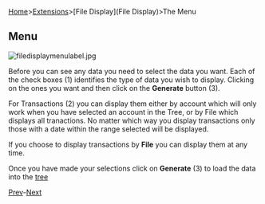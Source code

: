 [Home](https://bitbucket.org/mikerb/moneydance-2019/wiki/Home)>[Extensions](https://bitbucket.org/mikerb/moneydance-2019/wiki/Extensions)>[File Display](File Display)>The Menu
## Menu

![filedisplaymenulabel.jpg](https://bitbucket.org/repo/4oKeEz/images/684080357-filedisplaymenulabel.jpg)

Before you can see any data you need to select the data you want.  Each of the check boxes (1) identifies the type of data you wish to display.  Clicking on the ones you want and then click on the **Generate** button (3).

For Transactions (2) you can display them either by account which will only work when you have selected an account in the Tree, or by File which displays all tranactions.  No matter which way you display transactions only those with a date within the range selected will be displayed.

If you choose to display transactions by **File** you can display them at any time.

Once you have made your selections click on **Generate** (3) to load the data into the [tree](FDTree)


[Prev](FDIntro)-[Next](FDTree)

